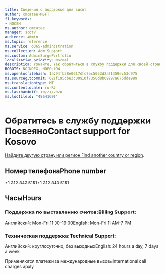 ```yaml
---
title: Сведения о поддержке для висят
author: cmcatee-MSFT
f1.keywords:
- NOCSH
ms.author: cmcatee
manager: scotv
audience: Admin
ms.topic: reference
ms.service: o365-administration
ms.collection: Adm_Support
ms.custom: AdminSurgePortfolio
localization_priority: Normal
description: Узнайте, как обратиться в службу поддержки для своей страны или региона.
ROBOTS: NOINDEX, NOFOLLOW
ms.openlocfilehash: 1a294fb38e0617dfc7ec5052d2a91359ec53d975
ms.sourcegitcommit: 628f195cbe3c00910f7350d8b09997a675dde989
ms.translationtype: MT
ms.contentlocale: ru-RU
ms.lasthandoff: 10/21/2020
ms.locfileid: "48641696"
---
```

# <a name="contact-support-for-kosovo"></a><span data-ttu-id="ac19d-103">Обратитесь в службу поддержки Посвеяно</span><span class="sxs-lookup"><span data-stu-id="ac19d-103">Contact support for Kosovo</span></span>

<span data-ttu-id="ac19d-104">[Найдите другую страну или регион.](../contact-support-for-business-products.md)</span><span class="sxs-lookup"><span data-stu-id="ac19d-104">[Find another country or region](../contact-support-for-business-products.md).</span></span>

## <a name="phone-number"></a><span data-ttu-id="ac19d-105">Номер телефона</span><span class="sxs-lookup"><span data-stu-id="ac19d-105">Phone number</span></span>
<span data-ttu-id="ac19d-106">+1 312 843 5151</span><span class="sxs-lookup"><span data-stu-id="ac19d-106">+1 312 843 5151</span></span>

## <a name="hours"></a><span data-ttu-id="ac19d-107">Часы</span><span class="sxs-lookup"><span data-stu-id="ac19d-107">Hours</span></span>
### <a name="billing-support"></a><span data-ttu-id="ac19d-108">Поддержка по выставлению счетов:</span><span class="sxs-lookup"><span data-stu-id="ac19d-108">Billing Support:</span></span>

<span data-ttu-id="ac19d-109">Английский: Mon-Fri 11:00–19:00</span><span class="sxs-lookup"><span data-stu-id="ac19d-109">English: Mon-Fri 11 AM-7 PM</span></span>

### <a name="technical-support"></a><span data-ttu-id="ac19d-110">Техническая поддержка:</span><span class="sxs-lookup"><span data-stu-id="ac19d-110">Technical Support:</span></span>

<span data-ttu-id="ac19d-111">Английский: круглосуточно, без выходных</span><span class="sxs-lookup"><span data-stu-id="ac19d-111">English: 24 hours a day, 7 days a week</span></span>

<span data-ttu-id="ac19d-112">Применяются платежи за международные вызовы</span><span class="sxs-lookup"><span data-stu-id="ac19d-112">International call charges apply</span></span>
